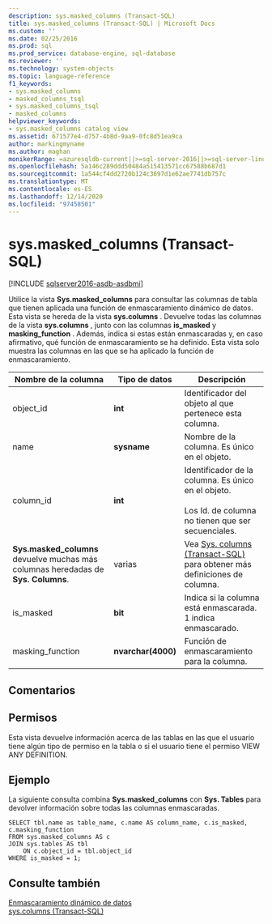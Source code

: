 ```yaml
---
description: sys.masked_columns (Transact-SQL)
title: sys.masked_columns (Transact-SQL) | Microsoft Docs
ms.custom: ''
ms.date: 02/25/2016
ms.prod: sql
ms.prod_service: database-engine, sql-database
ms.reviewer: ''
ms.technology: system-objects
ms.topic: language-reference
f1_keywords:
- sys.masked_columns
- masked_columns_tsql
- sys.masked_columns_tsql
- masked_columns
helpviewer_keywords:
- sys.masked_columns catalog view
ms.assetid: 671577e4-d757-4b8d-9aa9-0fc8d51ea9ca
author: markingmyname
ms.author: maghan
monikerRange: =azuresqldb-current||>=sql-server-2016||>=sql-server-linux-2017||=azuresqldb-mi-current
ms.openlocfilehash: 5a146c289ddd50484a515413571cc67588b687d1
ms.sourcegitcommit: 1a544cf4dd2720b124c3697d1e62ae7741db757c
ms.translationtype: MT
ms.contentlocale: es-ES
ms.lasthandoff: 12/14/2020
ms.locfileid: "97458501"
---
```

# <a name="sysmasked_columns-transact-sql"></a>sys.masked_columns (Transact-SQL)

[!INCLUDE [sqlserver2016-asdb-asdbmi](../../includes/applies-to-version/sqlserver2016-asdb-asdbmi.md)]

  Utilice la vista **Sys.masked_columns** para consultar las columnas de tabla que tienen aplicada una función de enmascaramiento dinámico de datos. Esta vista se hereda de la vista **sys.columns** . Devuelve todas las columnas de la vista **sys.columns** , junto con las columnas **is_masked** y **masking_function** . Además, indica si estas están enmascaradas y, en caso afirmativo, qué función de enmascaramiento se ha definido. Esta vista solo muestra las columnas en las que se ha aplicado la función de enmascaramiento.  
  
|Nombre de la columna|Tipo de datos|Descripción|  
|-----------------|---------------|-----------------|  
|object_id|**int**|Identificador del objeto al que pertenece esta columna.|  
|name|**sysname**|Nombre de la columna. Es único en el objeto.|  
|column_id|**int**|Identificador de la columna. Es único en el objeto.<br /><br /> Los Id. de columna no tienen que ser secuenciales.|  
|**Sys.masked_columns** devuelve muchas más columnas heredadas de **Sys. Columns**.|varias|Vea [Sys. columns &#40;Transact-SQL&#41;](../../relational-databases/system-catalog-views/sys-columns-transact-sql.md) para obtener más definiciones de columna.|  
|is_masked|**bit**|Indica si la columna está enmascarada. 1 indica enmascarado.|  
|masking_function|**nvarchar(4000)**|Función de enmascaramiento para la columna.|  
  
## <a name="remarks"></a>Comentarios  
  
## <a name="permissions"></a>Permisos  
 Esta vista devuelve información acerca de las tablas en las que el usuario tiene algún tipo de permiso en la tabla o si el usuario tiene el permiso VIEW ANY DEFINITION.  
  
## <a name="example"></a>Ejemplo  
 La siguiente consulta combina **Sys.masked_columns** con **Sys. Tables** para devolver información sobre todas las columnas enmascaradas.  
  
```  
SELECT tbl.name as table_name, c.name AS column_name, c.is_masked, c.masking_function  
FROM sys.masked_columns AS c  
JOIN sys.tables AS tbl   
    ON c.object_id = tbl.object_id  
WHERE is_masked = 1;  
```  
  
## <a name="see-also"></a>Consulte también  
 [Enmascaramiento dinámico de datos](../../relational-databases/security/dynamic-data-masking.md)   
 [sys.columns &#40;Transact-SQL&#41;](../../relational-databases/system-catalog-views/sys-columns-transact-sql.md)  
  
  
